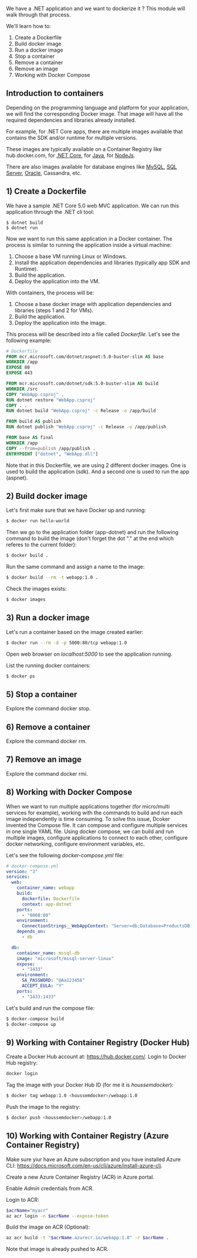 We have a .NET application and we want to dockerize it ? This module will walk through that process.

We'll learn how to:
1. Create a Dockerfile
1. Build docker image
1. Run a docker image
1. Stop a container
1. Remove a container
1. Remove an image
1. Working with Docker Compose

## Introduction to containers

Depending on the programming language and platform for your application, we will find the corresponding Docker image. That image will have all the required dependencies and libraries already installed. 

For example, for .NET Core apps, there are multiple images available that contains the SDK and/or runtime for multiple versions.

These images are typically available on a Container Registry like hub.docker.com, for [.NET Core](https://hub.docker.com/_/microsoft-dotnet), for [Java](https://hub.docker.com/_/openjdk), for [NodeJs](https://hub.docker.com/_/node).

There are also images available for database engines like [MySQL](https://hub.docker.com/_/mysql), [SQL Server](https://hub.docker.com/_/microsoft-mssql-server), [Oracle](https://hub.docker.com/_/oracle-database-enterprise-edition), Cassandra, etc.


## 1) Create a Dockerfile

We have a sample .NET Core 5.0 web MVC application. We can run this application through the .NET cli tool:

```dotnetcli
$ dotnet build
$ dotnet run
```

Now we want to run this same application in a Docker container. The process is similar to running the application inside a virtual machine:
1. Choose a base VM running Linux or Windows.
1. Install the application dependencies and libraries (typically app SDK and Runtime). 
1. Build the application. 
1. Deploy the application into the VM.

With containers, the process will be:

1. Choose a base docker image with application dependencies and libraries (steps 1 and 2 for VMs).
1. Build the application.
1. Deploy the application into the image.

This process will be described into a file called *Dockerfile*. Let's see the following example:


```dockerfile
# Dockerfile
FROM mcr.microsoft.com/dotnet/aspnet:5.0-buster-slim AS base
WORKDIR /app
EXPOSE 80
EXPOSE 443

FROM mcr.microsoft.com/dotnet/sdk:5.0-buster-slim AS build
WORKDIR /src
COPY "WebApp.csproj" .
RUN dotnet restore "WebApp.csproj"
COPY . .
RUN dotnet build "WebApp.csproj" -c Release -o /app/build

FROM build AS publish
RUN dotnet publish "WebApp.csproj" -c Release -o /app/publish

FROM base AS final
WORKDIR /app
COPY --from=publish /app/publish .
ENTRYPOINT ["dotnet", "WebApp.dll"]
```

Note that in this Dockerfile, we are using 2 different docker images. One is used to build the application (sdk). And a second one is used to run the app (aspnet).

## 2) Build docker image

Let's first make sure that we have Docker up and running:

```bash
$ docker run hello-world
```

Then we go to the application folder (app-dotnet) and run the following command to build the image (don't forget the dot "." at the end which referes to the current folder):

```bash
$ docker build .
```

Run the same command and assign a name to the image:

```bash
$ docker build --rm -t webapp:1.0 .
```

Check the images exists:

```bash
$ docker images
```

## 3) Run a docker image

Let's run a container based on the image created earlier:

```bash
$ docker run --rm -d -p 5000:80/tcp webapp:1.0
```

Open web browser on *localhost:5000* to see the application running.

List the running docker containers:


```bash
$ docker ps
```

## 5) Stop a container

Explore the command docker stop.

## 6) Remove a container

Explore the command docker rm.

## 7) Remove an image

Explore the command docker rmi.

## 8) Working with Docker Compose

When we want to run multiple applications together (for micro/multi services for example), working with the commands to build and run each image independently is time consuming. To solve this issue, Dcoker invented the Compose file. It can compose and configure multiple services in one single YAML file. Using docker compose, we can build and run multiple images, configure applications to connect to each other, configure docker networking, configure environment variables, etc.

Let's see the following *docker-compose.yml* file:

```yml
# docker-compose.yml
version: "3"
services:
  web:
    container_name: webapp
    build: 
      dockerfile: Dockerfile
      context: app-dotnet
    ports:
      - "8008:80"
    environment:
      ConnectionStrings__WebAppContext: "Server=db;Database=ProductsDB;User=sa;Password=@Aa123456;"
    depends_on:
      - db

  db:
    container_name: mssql-db
    image: "microsoft/mssql-server-linux"
    expose:
      - "1433"
    environment:
      SA_PASSWORD: "@Aa123456"
      ACCEPT_EULA: "Y"
    ports:
      - "1433:1433"
```

Let's build and run the compose file:

```bash
$ docker-compose build
$ docker-compose up
```

## 9) Working with Container Registry (Docker Hub)

Create a Docker Hub account at: https://hub.docker.com/.
Login to Docker Hub registry:

```bash
docker login
```

Tag the image with your Docker Hub ID (for me it is *houssemdocker*):

```bash
$ docker tag webapp:1.0 <houssemdocker>/webapp:1.0
```

Push the image to the registry:

```bash
$ docker push <houssemdocker>/webapp:1.0
```

## 10) Working with Container Registry (Azure Container Registry)

Make sure yiur have an Azure subscription and you have installed Azure CLI: https://docs.microsoft.com/en-us/cli/azure/install-azure-cli.

Create a new Azure Container Registry (ACR) in Azure portal.

Enable *Admin* credentials from ACR.

Login to ACR:

```bash
$acrName="myacr"
az acr login -n $acrName --expose-token
```

Build the image on ACR (Optional):

```bash
az acr build -t "$acrName.azurecr.io/webapp:1.0" -r $acrName .
```

Note that image is already pushed to ACR.